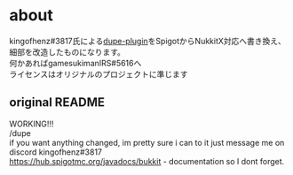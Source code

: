 # about
kingofhenz#3817氏による[dupe-plugin](https://github.com/kingofhenz/dupe-plugin)をSpigotからNukkitX対応へ書き換え、細部を改造したものになります。  
何かあればgamesukimanIRS#5616へ  
ライセンスはオリジナルのプロジェクトに準じます  

## original README
WORKING!!!\
 /dupe\
 if you want anything changed, im pretty sure i can to it just message me on discord kingofhenz#3817\
	https://hub.spigotmc.org/javadocs/bukkit - documentation so I dont forget.
